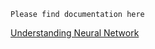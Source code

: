 `Please find documentation here`

[Understanding Neural Network](https://nishantbaheti.github.io/UnderstandingNN/index.html)